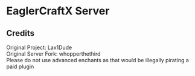 # EaglerCraftX Server

## Credits
Original Project: Lax1Dude
<br>
Original Server Fork: whopperthethird
<br>
Please do not use advanced enchants as that would be illegally pirating a paid plugin
